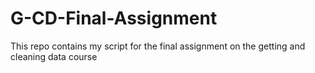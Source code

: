 # G-CD-Final-Assignment
This repo contains my script for the final assignment on the getting and cleaning data course
